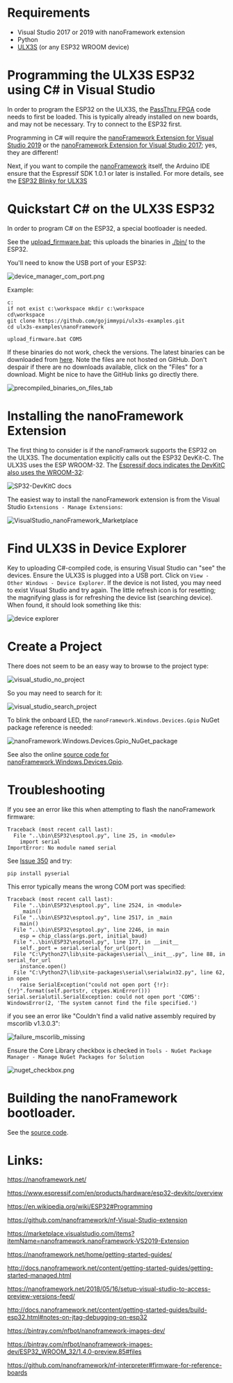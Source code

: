 # Requirements

- Visual Studio 2017 or 2019 with nanoFramework extension
- Python
- [ULX3S](https://www.crowdsupply.com/radiona/ulx3s) (or any ESP32 WROOM device)

# Programming the ULX3S ESP32 using C# in Visual Studio

In order to program the ESP32 on the ULX3S, the [PassThru FPGA](../passthru/README.md) code needs to first be loaded. 
This is typically already installed on new boards, and may not be necessary. Try to connect to the ESP32 first.

Programming in C# will require the [nanoFramework Extension for Visual Studio 2019](https://marketplace.visualstudio.com/items?itemName=nanoframework.nanoFramework-VS2019-Extension)
or the [nanoFramework Extension for Visual Studio 2017](https://marketplace.visualstudio.com/items?itemName=vs-publisher-1470366.nanoFrameworkVS2017Extension); yes, they are different!

Next, if you want to compile the [nanoFramework](https://nanoframework.net/) itself, the Arduino IDE ensure that the Espressif SDK 1.0.1 or later is installed. For more details, see the [ESP32 Blinky for ULX3S](../../blinky/ESP32/README.md)

# Quickstart C# on the ULX3S ESP32

In order to program C# on the ESP32, a special bootloader is needed.

See the [upload_firmware.bat](./upload_firmware.bat); this uploads the binaries in [./bin/](./bin/) to the ESP32.

You'll need to know the USB port of your ESP32:

![device_manager_com_port.png](./images/device_manager_com_port.png)

Example:

```
c:
if not exist c:\workspace mkdir c:\workspace
cd\workspace
git clone https://github.com/gojimmypi/ulx3s-examples.git
cd ulx3s-examples\nanoFramework

upload_firmware.bat COM5
```

If these binaries do not work, check the versions. The latest binaries can be downloaded from [here](https://github.com/nanoframework/nf-interpreter#firmware-for-reference-boards).
Note the files are not hosted on GitHub. Don't despair if there are no downloads available, click on the "Files" for a download. Might be nice to have the GitHub links go directly there.

![precompiled_binaries_on_files_tab](./images/precompiled_binaries_on_files_tab.png)


# Installing the nanoFramework Extension

The first thing to consider is if the nanoFramwork supports the ESP32 on the ULX3S. 
The documentation explicitly calls out the ESP32 DevKit-C. 
The ULX3S uses the ESP WROOM-32. 
The [Espressif docs indicates the DevKitC also uses the WROOM-32](https://www.espressif.com/en/products/hardware/esp32-devkitc/overview):

![SP32-DevKitC docs](./images/ESP32-DevKitC.png )

The easiest way to install the nanoFramework extension is from the Visual Studio `Extensions - Manage Extensions`:

![VisualStudio_nanoFramework_Marketplace](./images/VisualStudio_nanoFramework_Marketplace.png)

# Find ULX3S in Device Explorer

Key to uploading C#-compiled code, is ensuring Visual Studio can "see" the devices. Ensure the ULX3S is plugged into a USB port.
Click on `View - Other Windows - Device Explorer`. If the device is not listed, you may need to exist Visual Studio and try again.
The little refresh icon is for resetting; the magnifying glass is for refreshing the device list (searching device). When found, it should look something like this:
 
![device explorer](./images/device_explorer.png)

# Create a Project

There does not seem to be an easy way to browse to the project type:

![visual_studio_no_project](./images/visual_studio_no_project.png)

So you may need to search for it:

![visual_studio_search_project](./images/visual_studio_search_project.png)

To blink the onboard LED, the `nanoFramework.Windows.Devices.Gpio` NuGet package reference is needed:

![nanoFramework.Windows.Devices.Gpio_NuGet_package](./images/nanoFramework.Windows.Devices.Gpio_NuGet_package.png)

See also the online [source code for nanoFramework.Windows.Devices.Gpio](https://github.com/nanoframework/lib-Windows.Devices.Gpio). 

# Troubleshooting

If you see an error like this when attempting to flash the nanoFramework firmware:

```
Traceback (most recent call last):
  File "..\bin\ESP32\esptool.py", line 25, in <module>
    import serial
ImportError: No module named serial
```
See [Issue 350](https://github.com/espressif/esptool/issues/350) and try: 

```
pip install pyserial
```

This error typically means the wrong COM port was specified:
```
Traceback (most recent call last):
  File "..\bin\ESP32\esptool.py", line 2524, in <module>
    _main()
  File "..\bin\ESP32\esptool.py", line 2517, in _main
    main()
  File "..\bin\ESP32\esptool.py", line 2246, in main
    esp = chip_class(args.port, initial_baud)
  File "..\bin\ESP32\esptool.py", line 177, in __init__
    self._port = serial.serial_for_url(port)
  File "C:\Python27\lib\site-packages\serial\__init__.py", line 88, in serial_for_url
    instance.open()
  File "C:\Python27\lib\site-packages\serial\serialwin32.py", line 62, in open
    raise SerialException("could not open port {!r}: {!r}".format(self.portstr, ctypes.WinError()))
serial.serialutil.SerialException: could not open port 'COM5': WindowsError(2, 'The system cannot find the file specified.')
```

if you see an error like "Couldn't find a valid native assembly required by mscorlib v1.3.0.3":

![failure_mscorlib_missing](./images/failure_mscorlib_missing.png)

Ensure the Core Library checkbox is checked in `Tools - NuGet Package Manager - Manage NuGet Packages for Solution`

![nuget_checkbox.png](./images/nuget_checkbox.png)

# Building the nanoFramework bootloader.

See the [source code](https://github.com/nanoframework/nf-interpreter/tree/develop/targets/FreeRTOS_ESP32/ESP32_WROOM_32).


# Links:

https://nanoframework.net/

https://www.espressif.com/en/products/hardware/esp32-devkitc/overview

https://en.wikipedia.org/wiki/ESP32#Programming

https://github.com/nanoframework/nf-Visual-Studio-extension

https://marketplace.visualstudio.com/items?itemName=nanoframework.nanoFramework-VS2019-Extension

https://nanoframework.net/home/getting-started-guides/

http://docs.nanoframework.net/content/getting-started-guides/getting-started-managed.html

https://nanoframework.net/2018/05/16/setup-visual-studio-to-access-preview-versions-feed/

http://docs.nanoframework.net/content/getting-started-guides/build-esp32.html#notes-on-jtag-debugging-on-esp32

https://bintray.com/nfbot/nanoframework-images-dev/

https://bintray.com/nfbot/nanoframework-images-dev/ESP32_WROOM_32/1.4.0-preview.85#files

https://github.com/nanoframework/nf-interpreter#firmware-for-reference-boards

